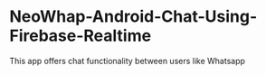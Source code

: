 # NeoWhap-Android-Chat-Using-Firebase-Realtime
This app offers chat functionality between users like Whatsapp
